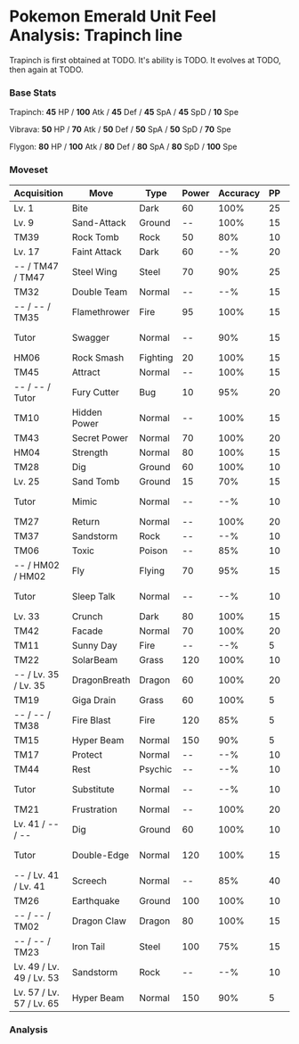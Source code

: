 # Pokemon Emerald Unit Feel Analysis: Trapinch line

Trapinch is first obtained at TODO. It's ability is TODO. It evolves at TODO, then again at TODO.

### Base Stats

Trapinch: **45** HP / **100** Atk / **45** Def / **45** SpA / **45** SpD / **10** Spe

Vibrava: **50** HP / **70** Atk / **50** Def / **50** SpA / **50** SpD / **70** Spe

Flygon: **80** HP / **100** Atk / **80** Def / **80** SpA / **80** SpD / **100** Spe

### Moveset

|Acquisition             |Move        |Type    |Power|Accuracy|PP |Notes                    |
|---                     |---         |---     |---  |---     |---|---                      |
|Lv. 1                   |Bite        |Dark    |60   |100%    |25 |                         |
|Lv. 9                   |Sand-Attack |Ground  |--   |100%    |15 |                         |
|TM39                    |Rock Tomb   |Rock    |50   |80%     |10 |                         |
|Lv. 17                  |Faint Attack|Dark    |60   |--%     |20 |                         |
|-- / TM47 / TM47        |Steel Wing  |Steel   |70   |90%     |25 |                         |
|TM32                    |Double Team |Normal  |--   |--%     |15 |                         |
|-- / -- / TM35          |Flamethrower|Fire    |95   |100%    |15 |                         |
|Tutor                   |Swagger     |Normal  |--   |90%     |15 |Emerald only             |
|HM06                    |Rock Smash  |Fighting|20   |100%    |15 |                         |
|TM45                    |Attract     |Normal  |--   |100%    |15 |                         |
|-- / -- / Tutor         |Fury Cutter |Bug     |10   |95%     |20 |Emerald only             |
|TM10                    |Hidden Power|Normal  |--   |100%    |15 |                         |
|TM43                    |Secret Power|Normal  |70   |100%    |20 |                         |
|HM04                    |Strength    |Normal  |80   |100%    |15 |                         |
|TM28                    |Dig         |Ground  |60   |100%    |10 |                         |
|Lv. 25                  |Sand Tomb   |Ground  |15   |70%     |15 |                         |
|Tutor                   |Mimic       |Normal  |--   |--%     |10 |Emerald only             |
|TM27                    |Return      |Normal  |--   |100%    |20 |                         |
|TM37                    |Sandstorm   |Rock    |--   |--%     |10 |                         |
|TM06                    |Toxic       |Poison  |--   |85%     |10 |                         |
|-- / HM02 / HM02        |Fly         |Flying  |70   |95%     |15 |                         |
|Tutor                   |Sleep Talk  |Normal  |--   |--%     |10 |Emerald only             |
|Lv. 33                  |Crunch      |Dark    |80   |100%    |15 |                         |
|TM42                    |Facade      |Normal  |70   |100%    |20 |                         |
|TM11                    |Sunny Day   |Fire    |--   |--%     |5  |                         |
|TM22                    |SolarBeam   |Grass   |120  |100%    |10 |                         |
|-- / Lv. 35 / Lv. 35    |DragonBreath|Dragon  |60   |100%    |20 |                         |
|TM19                    |Giga Drain  |Grass   |60   |100%    |5  |                         |
|-- / -- / TM38          |Fire Blast  |Fire    |120  |85%     |5  |                         |
|TM15                    |Hyper Beam  |Normal  |150  |90%     |5  |                         |
|TM17                    |Protect     |Normal  |--   |--%     |10 |                         |
|TM44                    |Rest        |Psychic |--   |--%     |10 |                         |
|Tutor                   |Substitute  |Normal  |--   |--%     |10 |Emerald only             |
|TM21                    |Frustration |Normal  |--   |100%    |20 |                         |
|Lv. 41 / -- / --        |Dig         |Ground  |60   |100%    |10 |                         |
|Tutor                   |Double-Edge |Normal  |120  |100%    |15 |Emerald only             |
|-- / Lv. 41 / Lv. 41    |Screech     |Normal  |--   |85%     |40 |                         |
|TM26                    |Earthquake  |Ground  |100  |100%    |10 |                         |
|-- / -- / TM02          |Dragon Claw |Dragon  |80   |100%    |15 |                         |
|-- / -- / TM23          |Iron Tail   |Steel   |100  |75%     |15 |                         |
|Lv. 49 / Lv. 49 / Lv. 53|Sandstorm   |Rock    |--   |--%     |10 |                         |
|Lv. 57 / Lv. 57 / Lv. 65|Hyper Beam  |Normal  |150  |90%     |5  |                         |

### Analysis